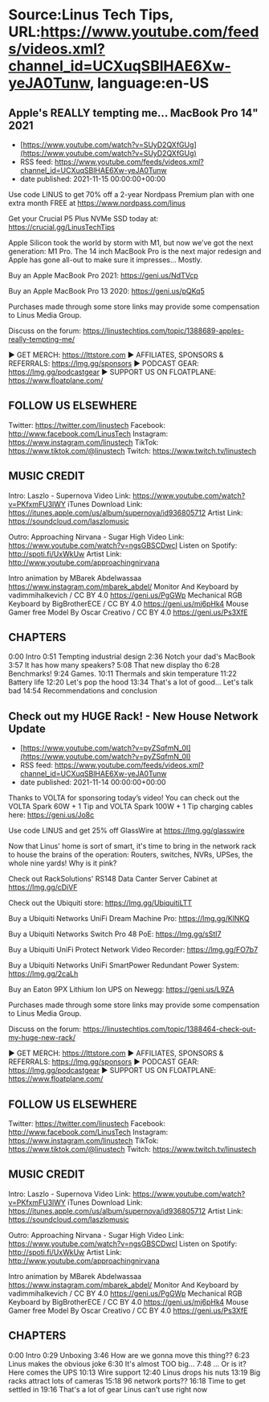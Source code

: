 # Source:Linus Tech Tips, URL:https://www.youtube.com/feeds/videos.xml?channel_id=UCXuqSBlHAE6Xw-yeJA0Tunw, language:en-US

## Apple's REALLY tempting me... MacBook Pro 14" 2021
 - [https://www.youtube.com/watch?v=SUyD2QXfGUg](https://www.youtube.com/watch?v=SUyD2QXfGUg)
 - RSS feed: https://www.youtube.com/feeds/videos.xml?channel_id=UCXuqSBlHAE6Xw-yeJA0Tunw
 - date published: 2021-11-15 00:00:00+00:00

Use code LINUS to get 70% off a 2-year Nordpass Premium plan with one extra month FREE at https://www.nordpass.com/linus

Get your Crucial P5 Plus NVMe SSD today at:
https://crucial.gg/LinusTechTips

Apple Silicon took the world by storm with M1, but now we’ve got the next generation: M1 Pro. The 14 inch MacBook Pro is the next major redesign and Apple has gone all-out to make sure it impresses… Mostly.


Buy an Apple MacBook Pro 2021: https://geni.us/NdTVcp

Buy an Apple MacBook Pro 13 2020: https://geni.us/pQKq5

Purchases made through some store links may provide some compensation to Linus Media Group.

Discuss on the forum: https://linustechtips.com/topic/1388689-apples-really-tempting-me/

► GET MERCH: https://lttstore.com
► AFFILIATES, SPONSORS & REFERRALS: https://lmg.gg/sponsors
► PODCAST GEAR: https://lmg.gg/podcastgear
► SUPPORT US ON FLOATPLANE: https://www.floatplane.com/

FOLLOW US ELSEWHERE
---------------------------------------------------  
Twitter: https://twitter.com/linustech
Facebook: http://www.facebook.com/LinusTech
Instagram: https://www.instagram.com/linustech
TikTok: https://www.tiktok.com/@linustech
Twitch: https://www.twitch.tv/linustech

MUSIC CREDIT
---------------------------------------------------
Intro: Laszlo - Supernova
Video Link: https://www.youtube.com/watch?v=PKfxmFU3lWY
iTunes Download Link: https://itunes.apple.com/us/album/supernova/id936805712
Artist Link: https://soundcloud.com/laszlomusic

Outro: Approaching Nirvana - Sugar High
Video Link: https://www.youtube.com/watch?v=ngsGBSCDwcI
Listen on Spotify: http://spoti.fi/UxWkUw
Artist Link: http://www.youtube.com/approachingnirvana

Intro animation by MBarek Abdelwassaa https://www.instagram.com/mbarek_abdel/
Monitor And Keyboard by vadimmihalkevich / CC BY 4.0  https://geni.us/PgGWp
Mechanical RGB Keyboard by BigBrotherECE / CC BY 4.0 https://geni.us/mj6pHk4
Mouse Gamer free Model By Oscar Creativo / CC BY 4.0 https://geni.us/Ps3XfE

CHAPTERS
---------------------------------------------------  
0:00 Intro
0:51 Tempting industrial design
2:36 Notch your dad's MacBook
3:57 It has how many speakers?
5:08 That new display tho
6:28 Benchmarks!
9:24 Games.
10:11 Thermals and skin temperature
11:22 Battery life
12:20 Let's pop the hood
13:34 That's a lot of good... Let's talk bad
14:54 Recommendations and conclusion

## Check out my HUGE Rack! - New House Network Update
 - [https://www.youtube.com/watch?v=pyZSqfmN_0I](https://www.youtube.com/watch?v=pyZSqfmN_0I)
 - RSS feed: https://www.youtube.com/feeds/videos.xml?channel_id=UCXuqSBlHAE6Xw-yeJA0Tunw
 - date published: 2021-11-14 00:00:00+00:00

Thanks to VOLTA for sponsoring today’s video! You can check out the VOLTA Spark 60W + 1 Tip and VOLTA Spark 100W + 1 Tip charging cables here: https://geni.us/Jo8c

Use code LINUS and get 25% off GlassWire at https://lmg.gg/glasswire

Now that Linus' home is sort of smart, it's time to bring in the network rack to house the brains of the operation: Routers, switches, NVRs, UPSes, the whole nine yards! Why is it pink?


Check out RackSolutions' RS148 Data Canter Server Cabinet at https://lmg.gg/cDiVF

Check out the Ubiquiti store: https://lmg.gg/UbiquitiLTT

Buy a Ubiquiti Networks UniFi Dream Machine Pro: https://lmg.gg/KlNKQ

Buy a Ubiquiti Networks Switch Pro 48 PoE: https://lmg.gg/sStI7

Buy a Ubiquiti UniFi Protect Network Video Recorder: https://lmg.gg/FO7b7

Buy a Ubiquiti Networks UniFi SmartPower Redundant Power System: https://lmg.gg/2caLh

Buy an Eaton 9PX Lithium Ion UPS on Newegg: https://geni.us/L9ZA

Purchases made through some store links may provide some compensation to Linus Media Group.

Discuss on the forum: https://linustechtips.com/topic/1388464-check-out-my-huge-new-rack/

► GET MERCH: https://lttstore.com
► AFFILIATES, SPONSORS & REFERRALS: https://lmg.gg/sponsors
► PODCAST GEAR: https://lmg.gg/podcastgear
► SUPPORT US ON FLOATPLANE: https://www.floatplane.com/

FOLLOW US ELSEWHERE
---------------------------------------------------  
Twitter: https://twitter.com/linustech
Facebook: http://www.facebook.com/LinusTech
Instagram: https://www.instagram.com/linustech
TikTok: https://www.tiktok.com/@linustech
Twitch: https://www.twitch.tv/linustech

MUSIC CREDIT
---------------------------------------------------
Intro: Laszlo - Supernova
Video Link: https://www.youtube.com/watch?v=PKfxmFU3lWY
iTunes Download Link: https://itunes.apple.com/us/album/supernova/id936805712
Artist Link: https://soundcloud.com/laszlomusic

Outro: Approaching Nirvana - Sugar High
Video Link: https://www.youtube.com/watch?v=ngsGBSCDwcI
Listen on Spotify: http://spoti.fi/UxWkUw
Artist Link: http://www.youtube.com/approachingnirvana

Intro animation by MBarek Abdelwassaa https://www.instagram.com/mbarek_abdel/
Monitor And Keyboard by vadimmihalkevich / CC BY 4.0  https://geni.us/PgGWp
Mechanical RGB Keyboard by BigBrotherECE / CC BY 4.0 https://geni.us/mj6pHk4
Mouse Gamer free Model By Oscar Creativo / CC BY 4.0 https://geni.us/Ps3XfE

CHAPTERS
---------------------------------------------------  
0:00 Intro
0:29 Unboxing
3:46 How are we gonna move this thing??
6:23 Linus makes the obvious joke
6:30 It's almost TOO big...
7:48 ... Or is it? Here comes the UPS
10:13 Wire support
12:40 Linus drops his nuts
13:19 Big racks attract lots of cameras
15:18 96 network ports??
16:18 Time to get settled in
19:16 That's a lot of gear Linus can't use right now

